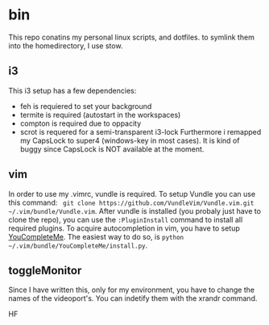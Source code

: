 # bin

This repo conatins my personal linux scripts, and dotfiles.
to symlink them into the homedirectory, I use stow.

## i3
This i3 setup has a few dependencies:
  * feh is requiered to set your background
  * termite is required (autostart in the workspaces)
  * compton is required due to oppacity
  * scrot is requered for a semi-transparent i3-lock
Furthermore i remapped my CapsLock to super4 (windows-key in most cases). It is kind of buggy since CapsLock is NOT available at the moment.

## vim
In order to use my .vimrc, vundle is required. To setup Vundle you can use this command: 
``` git clone https://github.com/VundleVim/Vundle.vim.git ~/.vim/bundle/Vundle.vim```.
After vundle is installed (you probaly just have to clone the repo), you can use the ```:PluginInstall``` command to install all required plugins.
To acquire autocompletion in vim, you have to setup [YouCompleteMe](https://github.com/Valloric/YouCompleteMe#mac-os-x-super-quick-installation). The easiest way to do so, is 
```python ~/.vim/bundle/YouCompleteMe/install.py```.

## toggleMonitor    
Since I have written this, only for my environment, you have to change the names of the videoport's. You can indetify them with the xrandr command.

HF
